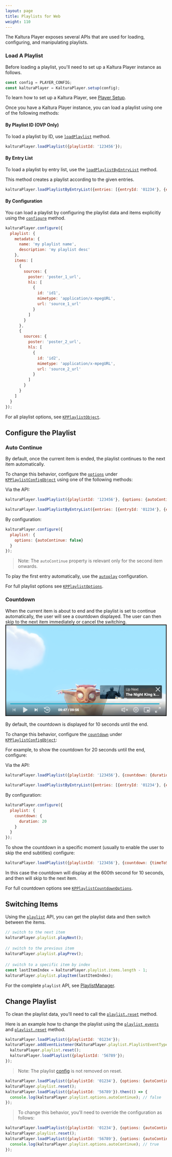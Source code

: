 ```yaml
---
layout: page
title: Playlists for Web 
weight: 110
---
```


The Kaltura Player exposes several APIs that are used for loading, configuring, and manipulating playlists.

### Load A Playlist

Before loading a playlist, you'll need to set up a Kaltura Player instance as follows.

```javascript
const config = PLAYER_CONFIG;
const kalturaPlayer = KalturaPlayer.setup(config);
```

To learn how to set up a Kaltura Player, see [Player Setup](https://developer.kaltura.com/player/web/player-setup).

Once you have a Kaltura Player instance, you can load a playlist using one of the following methods:

#### By Playlist ID (OVP Only)

To load a playlist by ID, use [`loadPlaylist`](https://developer.kaltura.com/player/web/api-web#loadplaylist) method.

```javascript
kalturaPlayer.loadPlaylist({playlistId: '123456'});
```

#### By Entry List

To load a playlist by entry list, use the [`loadPlaylistByEntryList`](https://developer.kaltura.com/player/web/api-web#loadplaylistbyentrylist) method.

This method creates a playlist according to the given entries.

```javascript
kalturaPlayer.loadPlaylistByEntryList({entries: [{entryId: '01234'}, {entryId: '56789'}]});
```

#### By Configuration

You can load a playlist by configuring the playlist data and items explicitly using the [`configure`](https://developer.kaltura.com/player/web/api-web#configure-3) method.

```javascript
kalturaPlayer.configure({
  playlist: {
    metadata: {
      name: 'my playlist name',
      description: 'my playlist desc'
    },
    items: [
      {
        sources: {
          poster: 'poster_1_url',
          hls: [
            {
              id: 'id1',
              mimetype: 'application/x-mpegURL',
              url: 'source_1_url'
            }
          ]
        }
      },
      {
        sources: {
          poster: 'poster_2_url',
          hls: [
            {
              id: 'id2',
              mimetype: 'application/x-mpegURL',
              url: 'source_2_url'
            }
          ]
        }
      }
    ]
  }
});
```

For all playlist options, see [`KPPlaylistObject`](https://developer.kaltura.com/player/web/api-web#kpplaylistobject).

## Configure the Playlist

### Auto Continue

By default, once the current item is ended, the playlist continues to the next item automatically.

To change this behavior, configure the [`options`](https://developer.kaltura.com/player/web/api-web#kpplaylistoptions) under [`KPPlaylistConfigObject`](https://developer.kaltura.com/player/web/api-web#kpplaylistconfigobject) using one of the following methods:

Via the API:

```javascript
kalturaPlayer.loadPlaylist({playlistId: '123456'}, {options: {autoContinue: false}});
```

```javascript
kalturaPlayer.loadPlaylistByEntryList({entries: [{entryId: '01234'}, {entryId: '56789'}]}, {options: {autoContinue: false}});
```

By configuration:

```javascript
kalturaPlayer.configure({
  playlist: {
    options: {autoContinue: false}
  }
});
```

> Note: The `autoContinue` property is relevant only for the second item onwards.
> 
To play the first entry automatically, use the [`autoplay`](https://developer.kaltura.com/player/web/autoplay) configuration.

For full playlist options see [`KPPlaylistOptions`](https://developer.kaltura.com/player/web/api-web#kpplaylistoptions).

### Countdown

When the current item is about to end and the playlist is set to continue automatically, the user will see a countdown displayed. The user can then skip to the next item immediately or cancel the switching.
![playlist-countdown](../images/playlist-countdown.png)

By default, the countdown is displayed for 10 seconds until the end.

To change this behavior, configure the [`countdown`](https://developer.kaltura.com/player/web/api-web#kpplaylistcountdownoptions) under [`KPPlaylistConfigObject`](https://developer.kaltura.com/player/web/api-web#kpplaylistconfigobject):

 For example, to show the countdown for 20 seconds until the end, configure:

Via the API:

```javascript
kalturaPlayer.loadPlaylist({playlistId: '123456'}, {countdown: {duration: 20}});
```

```javascript
kalturaPlayer.loadPlaylistByEntryList({entries: [{entryId: '01234'}, {entryId: '56789'}]}, {countdown: {duration: 20}});
```

By configuration:

```javascript
kalturaPlayer.configure({
  playlist: {
    countdown: {
      duration: 20
    }
  }
});
```

To show the countdown in a specific moment (usually to enable the user to skip the end subtitles) configure:

```javascript
kalturaPlayer.loadPlaylist({playlistId: '123456'}, {countdown: {timeToShow: 600}});
```

In this case the countdown will display at the 600th second for 10 seconds, and then will skip to the next item.

For full countdown options see [`KPPlaylistCountdownOptions`](https://developer.kaltura.com/player/web/api-web#kpplaylistcountdownoptions).

## Switching Items

Using the [`playlist`](https://developer.kaltura.com/player/web/api-web#playlist) API, you can get the playlist data and then switch between the items.

```javascript
// switch to the next item
kalturaPlayer.playlist.playNext();

// switch to the previous item
kalturaPlayer.playlist.playPrev();

// switch to a specific item by index
const lastItemIndex = kalturaPlayer.playlist.items.length - 1;
kalturaPlayer.playlist.playItem(lastItemIndex);
```

For the complete `playlist` API, see [PlaylistManager](https://developer.kaltura.com/player/web/api-web#playlistmanager).

## Change Playlist

To clean the playlist data, you'll need to call the [`playlist.reset`](https://developer.kaltura.com/player/web/api-web#reset-2) method.

Here is an example how to change the playlist using the [`playlist events`](https://developer.kaltura.com/player/web/api-web#playlisteventtype) and [`playlist.reset`](https://developer.kaltura.com/player/web/api-web#reset-2) method.

```javascript
kalturaPlayer.loadPlaylist({playlistId: '01234'});
kalturaPlayer.addEventListener(KalturaPlayer.playlist.PlaylistEventType.PLAYLIST_ENDED, () => {
  kalturaPlayer.playlist.reset();
  kalturaPlayer.loadPlaylist({playlistId: '56789'});
});
```

> Note: The playlist [config](https://developer.kaltura.com/player/web/api-web#KPPlaylistConfigObject) is not removed on reset.

```javascript
kalturaPlayer.loadPlaylist({playlistId: '01234'}, {options: {autoContinue: false}});
kalturaPlayer.playlist.reset();
kalturaPlayer.loadPlaylist({playlistId: '56789'}).then(() => {
  console.log(kalturaPlayer.playlist.options.autoContinue); // false
});
```

> To change this behavior, you'll need to override the configuration as follows:

```javascript
kalturaPlayer.loadPlaylist({playlistId: '01234'}, {options: {autoContinue: false}});
kalturaPlayer.playlist.reset();
kalturaPlayer.loadPlaylist({playlistId: '56789'}, {options: {autoContinue: true}}).then(() => {
  console.log(kalturaPlayer.playlist.options.autoContinue); // true
});
```
